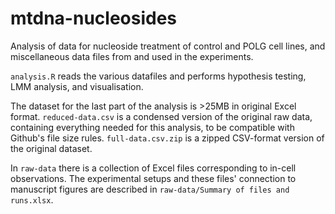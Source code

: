 # mtdna-nucleosides

Analysis of data for nucleoside treatment of control and POLG cell lines, and miscellaneous data files from and used in the experiments.

`analysis.R` reads the various datafiles and performs hypothesis testing, LMM analysis, and visualisation.

The dataset for the last part of the analysis is >25MB in original Excel format. `reduced-data.csv` is a condensed version of the original raw data, containing everything needed for this analysis, to be compatible with Github's file size rules. `full-data.csv.zip` is a zipped CSV-format version of the original dataset.

In `raw-data` there is a collection of Excel files corresponding to in-cell observations. The experimental setups and these files' connection to manuscript figures are described in `raw-data/Summary of files and runs.xlsx`.
